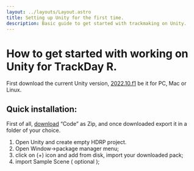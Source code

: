 ```yaml
---
layout: ../layouts/Layout.astro
title: Setting up Unity for the first time.
description: Basic guide to get started with trackmaking on Unity.
---
```


# How to get started with working on Unity for TrackDay R.  

First download the current Unity version, [2022.10.f1](https://unity3d.com/get-unity/download/archive) be it for PC, Mac or Linux.  

## Quick installation:  

First of all, [download]( https://github.com/onighiri975/TDR-track-tool-2022.git) “Code” as Zip, and once downloaded export it in a folder of your choice.  
1) Open Unity and create empty HDRP project.  
2) Open Window->package manager menu;  
3) click on (+) icon and add from disk, import your downloaded pack;  
4) import Sample Scene ( optional );  
 

